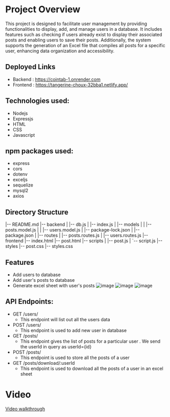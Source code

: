 # Project Overview

This project is designed to facilitate user management by providing functionalities to display, add, and manage users in a database. It includes features such as checking if users already exist to display their associated posts and enabling users to save their posts. Additionally, the system supports the generation of an Excel file that compiles all posts for a specific user, enhancing data organization and accessibility.

## Deployed Links 
- Backend : https://cointab-1.onrender.com
- Frontend : https://tangerine-choux-32bba1.netlify.app/

## Technologies used:
- Nodejs 
- Expressjs
- HTML
- CSS
- Javascript


## npm packages used:
- express
- cors
- dotenv
- exceljs
- sequelize
- mysql2
- axios

## Directory Structure
|-- README.md
|-- backend
|   |-- db.js
|   |-- index.js
|   |-- models
|   |   |-- posts.model.js
|   |   |-- users.model.js
|   |-- package-lock.json
|   |-- package.json
|   |-- routes
|       |-- posts.routes.js
|       |-- users.routes.js
|-- frontend
    |-- index.html
    |-- post.html
    |-- scripts
    |   |-- post.js
    |   `-- script.js
    |-- styles
        |-- post.css
        |-- styles.css


## Features
- Add users to database
- Add user's posts to database
- Generate excel sheet with user's posts
![image](https://drive.google.com/uc?export=view&id=1Y0O-EvWvkxa2I6gcylc7WCnqo6ilF0Gx)
![image](https://drive.google.com/uc?export=view&id=1Tjk4EGfeOkHKxkgWH9aRhB99D3cBShXU)
![image](https://drive.google.com/uc?export=view&id=1YRzPBdeKJGacyZ1SiKQtACALu4mhacnP)




## API Endpoints:
- GET /users/
  - This endpoint will list out all the users data
- POST /users/
  - This endpoint is used to add new user in database
- GET /posts/
  - This endpoint gives the list of posts for a particular user . We send the userId in query as userId={id}
- POST /posts/
   - This endpoint is used to store all the posts of a user
 - GET /posts/download/:userId
    - This endpoint is used to download all the posts of a user in an excel sheet
   
# Video
[Video walkthrough](https://drive.google.com/uc?export=view&id=1XGxaDIIigwCiIL5YfwRhpXJsLxLw0Ymo)


